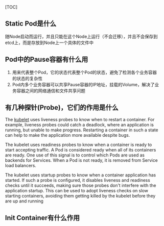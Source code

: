 [TOC]

## Static Pod是什么

随Node启动而运行，并且只能在这个Node上运行（不会迁移），并且不会保存到etcd上，而是存放到Node上一个具体的文件中

## Pod中的Pause容器有什么用

1. 用来代表整个Pod，它的状态代表整个Pod的状态，避免了检测各个业务容器的状态的复杂性
2. Pod内多个业务容器可以共享Pause容器的IP地址，挂载的Volume，解决了业务容器之间的网络通信和文件共享问题

## 有几种探针(Probe)，它们的作用是什么

The [kubelet](https://kubernetes.io/docs/admin/kubelet/) uses liveness probes to know when to restart a container. For example, liveness probes could catch a deadlock, where an application is running, but unable to make progress. Restarting a container in such a state can help to make the application more available despite bugs.

The kubelet uses readiness probes to know when a container is ready to start accepting traffic. A Pod is considered ready when all of its containers are ready. One use of this signal is to control which Pods are used as backends for Services. When a Pod is not ready, it is removed from Service load balancers.

The kubelet uses startup probes to know when a container application has started. If such a probe is configured, it disables liveness and readiness checks until it succeeds, making sure those probes don't interfere with the application startup. This can be used to adopt liveness checks on slow starting containers, avoiding them getting killed by the kubelet before they are up and running

## Init Container有什么作用


